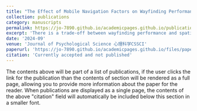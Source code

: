 ```yaml
---
title: "The Effect of Mobile Navigation Factors on Wayfinding Performance and Spatial Knowledge Acquisition"
collection: publications
category: manuscripts
permalink: https://jo-7890.github.io/academicpages.github.io/publication/paper-title-number-1
excerpt: 'There is a trade-off between wayfinding performance and spatial knowledge acquisition. To address this trade-off, this study aims to investigate which combination of navigation factors best supports spatial knowledge acquisition. Previous researches have limitations.'
date: '2024-09'
venue: 'Journal of Psychological Science 心理科学CSSCI'
paperurl: 'https://jo-7890.github.io/academicpages.github.io/files/paper1.pdf'
citation: 'Currently accepted and not published'
---
```


The contents above will be part of a list of publications, if the user clicks the link for the publication than the contents of section will be rendered as a full page, allowing you to provide more information about the paper for the reader. When publications are displayed as a single page, the contents of the above "citation" field will automatically be included below this section in a smaller font.

